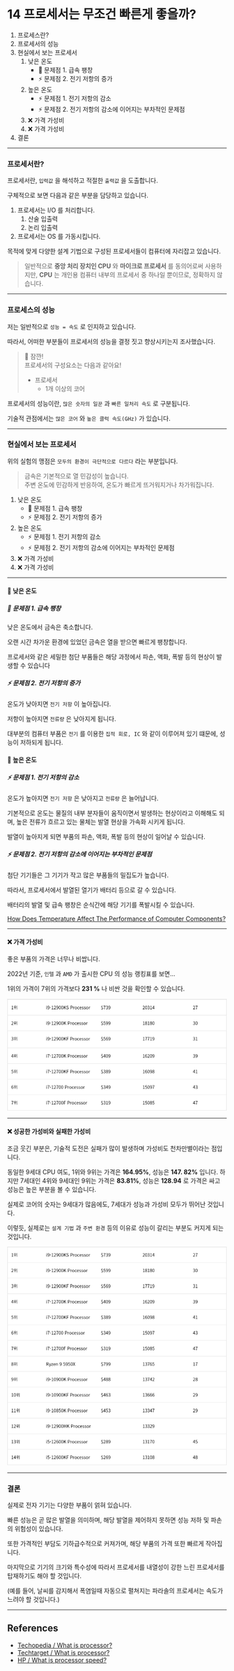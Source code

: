 # 14 프로세서는 무조건 빠른게 좋을까?

1. 프로세스란?
2. 프로세서의 성능
3. 현실에서 보는 프로세서
    1. 낮은 온도
        - 🎉 문제점 1. 급속 팽창
        - ⚡ 문제점 2. 전기 저항의 증가
    2. 높은 온도
        - ⚡ 문제점 1. 전기 저항의 감소
        - ⚡ 문제점 2. 전기 저항의 감소에 이어지는 부차적인 문제점
    3. ❌ 가격 가성비
    4. ❌ 가격 가성비
4. 결론

<hr>

### 프로세서란?

프로세서란, `입력값` 을 해석하고 적절한 `출력값` 을 도출합니다.

구체적으로 보면 다음과 같은 부분을 담당하고 있습니다.

1. 프로세서는 I/O 를 처리합니다.
    1. 산술 입출력
    2. 논리 입출력
2. 프로세서는 OS 를 가동시킵니다.

목적에 맞게 다양한 설계 기법으로 구성된 프로세서들이 컴퓨터에 자리잡고 있습니다.

> 일반적으로 **중앙 처리 장치인 CPU** 와 **마이크로 프로세서** 를 동의어로써 사용하지만, **CPU** 는 개인용 컴퓨터 내부의 프로세서 중 하나일 뿐이므로, 정확하지 않습니다.

<hr>

### 프로세스의 성능

저는 일반적으로 `성능 = 속도` 로 인지하고 있습니다.

따라서, 어떠한 부분들이 프로세서의 성능을 결정 짓고 향상시키는지 조사했습니다.

> 🤔 잠깐!<br>
> 프로세서의 구성요소는 다음과 같아요!
> - 프로세서
>    - 1개 이상의 코어

프로세서의 성능이란, `많은 숫자의 일꾼` 과 `빠른 일처리 속도` 로 구분됩니다.

기술적 관점에서는 `많은 코어` 와 `높은 클럭 속도(GHz)` 가 있습니다.

<hr>

### 현실에서 보는 프로세서

위의 실험의 맹점은 `모두의 환경이 극단적으로 다르다` 라는 부분입니다.

> 금속은 기본적으로 열 민감성이 높습니다. <br>
> 주변 온도에 민감하게 반응하여, 온도가 빠르게 뜨거워지거나 차가워집니다.


1. 낮은 온도
    - 🎉 문제점 1. 급속 팽창
    - ⚡ 문제점 2. 전기 저항의 증가
2. 높은 온도
    - ⚡ 문제점 1. 전기 저항의 감소
    - ⚡ 문제점 2. 전기 저항의 감소에 이어지는 부차적인 문제점
3. ❌ 가격 가성비
4. ❌ 가격 가성비

<hr>

#### 🤔 낮은 온도

##### 🎉 문제점 1. 급속 팽창

낮은 온도에서 금속은 축소합니다.

오랜 시간 차가운 환경에 있었던 금속은 열을 받으면 빠르게 팽창합니다.

프로세서와 같은 세밀한 첨단 부품들은 해당 과정에서 파손, 액화, 폭발 등의 현상이 발생할 수 있습니다

##### ⚡ 문제점 2. 전기 저항의 증가

온도가 낮아지면 `전기 저항` 이 높아집니다.

저항이 높아지면 `전류량` 은 낮아지게 됩니다.

대부분의 컴퓨터 부품은 `전기` 를 이용한 `집적 회로, IC` 와 같이 이루어져 있기 떄문에, 성능이 저하되게 됩니다.

#### 🤔 높은 온도

##### ⚡ 문제점 1. 전기 저항의 감소

온도가 높아지면 `전기 저항` 은 낮아지고 `전류량` 은 늘어납니다.

기본적으로 온도는 물질의 내부 분자들이 움직이면서 발생하는 현상이라고 이해해도 되며, 높은 전류가 흐르고 있는 물체는 발열 현상을 가속화 시키게 됩니다.

발열이 높아지게 되면 부품의 파손, 액화, 폭발 등의 현상이 일어날 수 있습니다.

##### ⚡ 문제점 2. 전기 저항의 감소에 이어지는 부차적인 문제점

첨단 기기들은 그 기기가 작고 많은 부품들의 밀집도가 높습니다.

따라서, 프로세서에서 발열된 열기가 배터리 등으로 갈 수 있습니다.

배터리의 발열 및 급속 팽창은 순식간에 해당 기기를 폭발시킬 수 있습니다.

[How Does Temperature Affect The Performance of Computer Components?](https://smallbusiness.chron.com/temperature-affect-performance-computer-components-28197.html)

<hr>

#### ❌ 가격 가성비

좋은 부품의 가격은 너무나 비쌉니다.

2022년 기준, `인텔` 과 `AMD` 가 출시한 CPU 의 성능 랭킹표를 보면...

1위의 가격이 7위의 가격보다 **231 %** 나 비싼 것을 확인할 수 있습니다.

![](./img/CPU_RANKING.png)

<hr>

#### ❌ 성공한 가성비와 실패한 가성비

조금 웃긴 부분은, 기술적 도전은 실패가 많이 발생하며 가성비도 천차만별이라는 점입니다.

동일한 9세대 CPU 여도, 1위와 9위는 가격은 **164.95%**, 성능은 **147. 82%** 입니다.
하지만 7세대인 4위와 9세대인 9위는 가격은 **83.81%**, 성능은 **128.94** 로 가격은 싸고 성능은 높은 부분을 볼 수 있습니다.

실제로 코어의 숫자는 9세대가 많음에도, 7세대가 성능과 가성비 모두가 뛰어난 것입니다.

이렇듯, 실제로는 `설계 기법` 과 `주변 환경` 등의 이유로 성능이 갈리는 부분도 커지게 되는 것입니다.

![](./img/CPU_RANKING_MORE.png)

<hr>

### 결론

실제로 전자 기기는 다양한 부품이 얽혀 있습니다.

빠른 성능은 곧 많은 발열을 의미하며, 해당 발열을 제어하지 못하면 성능 저하 및 파손의 위험성이 있습니다.

또한 가격적인 부담도 기하급수적으로 커져가며, 해당 부품의 가격 또한 빠르게 작아집니다.

마지막으로 기기의 크기와 특수성에 따라서 프로세서를 내열성이 강한 느린 프로세서를 탑재하기도 해야 할 것입니다.

(예를 들어, 날씨를 감지해서 폭염일때 자동으로 펼쳐지는 파라솔의 프로세서는 속도가 느려야 할 것입니다.)

<hr>

## References

- [Techopedia / What is processor?](https://www.techopedia.com/definition/28254/processor)
- [Techtarget / What is processor?](https://www.techtarget.com/whatis/definition/processor)
- [HP / What is processor speed?](https://www.hp.com/us-en/shop/tech-takes/what-is-processor-speed) 